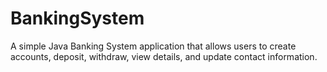 # BankingSystem
A simple Java Banking System application that allows users to create accounts, deposit, withdraw, view details, and update contact information.
